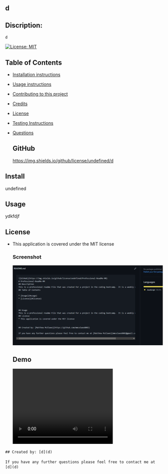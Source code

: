 
## d

## Discription:
    d

[![License: MIT](https://img.shields.io/badge/License-MIT-yellow.svg)](https://opensource.org/licenses/MIT)



## Table of Contents
* [Installation instructions ](#Installation-instructions)
* [Usage instructions ](#Usage-instructions)
* [Contributing to this project ](#Contributing-to-this-project)
* [Credits](#Credits)
* [License](#License)
* [Testing Instructions](#Testing-Instructions)
* [Questions](#Questions)

    ## GitHub
    https://img.shields.io/github/license/undefined/d


  
 

## Install
undefined


## Usage
ydkfdjf

## License
* This application is covered under the MIT license
    
    ### Screenshot 
    ![Readme](images/Readme-Screenshot.png)

    ## Demo
    <video width="320" height="240" controls>
  <source src="./Readme-Demo.mp4" type="video/mp4">
</video>


    
    
    ## Created by: [d](d)
    
    If you have any further questions please feel free to contact me at [d](d)
  

